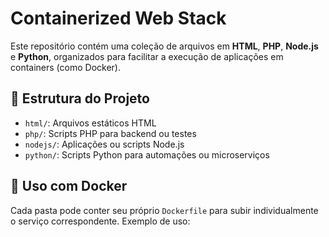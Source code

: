 # Containerized Web Stack

Este repositório contém uma coleção de arquivos em **HTML**, **PHP**, **Node.js** e **Python**, organizados para facilitar a execução de aplicações em containers (como Docker).

## 📁 Estrutura do Projeto

- `html/`: Arquivos estáticos HTML
- `php/`: Scripts PHP para backend ou testes
- `nodejs/`: Aplicações ou scripts Node.js
- `python/`: Scripts Python para automações ou microserviços

## 🐳 Uso com Docker

Cada pasta pode conter seu próprio `Dockerfile` para subir individualmente o serviço correspondente. Exemplo de uso:

```bash
